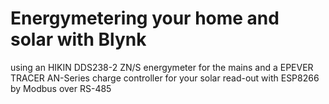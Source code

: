 # Energymetering your home and solar with Blynk
using an HIKIN DDS238-2 ZN/S energymeter for the mains and a EPEVER TRACER AN-Series charge controller for your solar
read-out with ESP8266 by Modbus over RS-485

